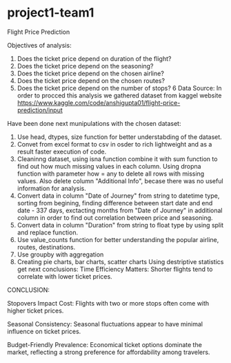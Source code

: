 # project1-team1
 Flight Price Prediction
 
 Objectives of analysis:
 
 1. Does the ticket price depend on duration of the flight?
 2. Does the ticket price depend on the seasoning?
 3. Does the ticket price depend on the chosen airline?
 4. Does the ticket price depend on the chosen routes?
 5. Does the ticket price depend on the number of stops?
 6
 Data Source:
In order to procced this analysis we gathered dataset from kaggel website https://www.kaggle.com/code/anshigupta01/flight-price-prediction/input

Have been done next munipulations with the chosen dataset:
1. Use head, dtypes, size function for better understabding of the dataset.
2. Convet from excel format to csv in osder to rich lightweight and as a result faster execution of code.
3. Cleaninng dataset, using isna function combine it with sum function to find out how much missing values in each column. Using dropna function with parameter how = any to delete all rows with missing values. Also delete column "Additional Info", becase there was no useful information for analysis.
4. Convert data in column "Date of Journey" from string to datetime type, sorting from begining, finding difference between start date and end date  - 337 days, exctacting months from "Date of Journey" in additional column in order to find out correlation between price and seasoning.
5. Convert data in column "Duration" from string to float type by using split and replace function.
6. Use value_counts function for better understanding the popular airline, routes, destinations.
7. Use groupby with aggregation
8. Creating pie charts, bar charts, scatter charts
Using destriptive statistics get next conclusions:
Time Efficiency Matters: Shorter flights tend to correlate with lower ticket prices.

CONCLUSION:

Stopovers Impact Cost: Flights with two or more stops often come with higher ticket prices. 

Seasonal Consistency: Seasonal fluctuations appear to have minimal influence on ticket prices.

Budget-Friendly Prevalence: Economical ticket options dominate the market, reflecting a strong preference for affordability among travelers.


